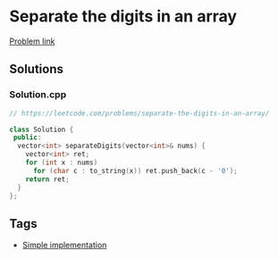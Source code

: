 # Separate the digits in an array

[Problem link](https://leetcode.com/problems/separate-the-digits-in-an-array/)

## Solutions


### Solution.cpp
```cpp
// https://leetcode.com/problems/separate-the-digits-in-an-array/

class Solution {
 public:
  vector<int> separateDigits(vector<int>& nums) {
    vector<int> ret;
    for (int x : nums)
      for (char c : to_string(x)) ret.push_back(c - '0');
    return ret;
  }
};
```
## Tags

* [Simple implementation](/Collections/simple-implementation.md#simple-implementation)
